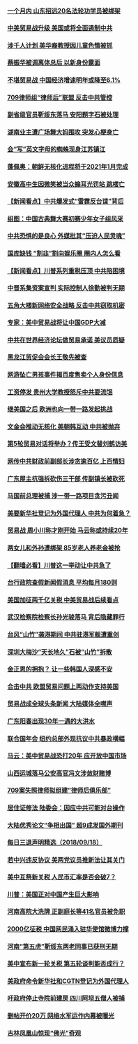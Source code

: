 #### [一个月内 山东招远20名法轮功学员被绑架](../pages/nsc413/n10725475.md) 

#### [中美贸易战升级 美国或将全面遏制中共](../pages/nsc413/n10726263.md) 

#### [涉千人计划 美华裔教授因儿童色情被抓](../pages/nsc413/n10726890.md) 

#### [蔡振华被调离体总后 以新身份露面](../pages/nsc413/n10726762.md) 

#### [不堪贸易战 中国经济增速明年或降至6.1%](../pages/nsc413/n10726915.md) 

#### [709律师组“律师后”联盟  反击中共管控](../pages/nsc413/n10726718.md) 

#### [副省级官员靳绥东落马 安阳题字石被处理](../pages/nsc413/n10726774.md) 

#### [湖南业主遭广场舞大妈围攻 突发心梗身亡](../pages/nsc413/n10726795.md) 

#### [会“写”英文字母的蜘蛛现身江苏镇江](../pages/nsc413/n10726807.md) 

#### [蓬佩奥：朝鲜无核化进程将于2021年1月完成](../pages/nsc413/n10726732.md) 

#### [安徽高中生因微笑被当众搧耳光罚站 跳楼亡](../pages/nsc413/n10726755.md) 

#### [【新闻看点】中共爆发式“雷霆反台谍”背后](../pages/nsc413/n10726402.md) 

#### [组图：中国古典舞大赛初赛少年女子组风采](../pages/nsc413/n10726692.md) 

#### [中共恐惧的是良心 外媒批其“压迫人民灵魂”](../pages/nsc413/n10725741.md) 

#### [国库缺钱 “割韭”割向娱乐圈  圈内人怎么看](../pages/nsc413/n10726646.md) 

#### [【新闻看点】川普系列重税压顶 中共陷困境](../pages/nsc413/n10726265.md) 

#### [中晋系集资案宣判 实际控制人徐勤被判无期](../pages/nsc413/n10726563.md) 

#### [五角大楼新网络安全战略 反击中共窃取机密](../pages/nsc413/n10726459.md) 

#### [专家：美中贸易战将让中国GDP大减](../pages/nsc413/n10726009.md) 

#### [中共在世界经济论坛做贸易承诺 美议员质疑](../pages/nsc413/n10726448.md) 

#### [黑龙江贸促会会长王敬先被查](../pages/nsc413/n10725980.md) 

#### [网游坠亡男孩事件揭百度售卖个人身份信息](../pages/nsc413/n10726356.md) 

#### [工资停发 贵州大学教授怒斥中共耍流氓](../pages/nsc413/n10726440.md) 

#### [继美国之后 欧洲也向一带一路发起挑战](../pages/nsc413/n10726500.md) 

#### [文金会推动无核化 美朝韩互动 中共被抛弃](../pages/nsc413/n10726478.md) 

#### [第5轮贸易对话将举办？传王受文替刘鹤访美](../pages/nsc413/n10726364.md) 

#### [网传中共财政前副部长涉贪逾百亿 上百情妇](../pages/nsc413/n10726227.md) 

#### [广东屋主抗强拆砍伤三干部 传副镇长被砍死](../pages/nsc413/n10726312.md) 

#### [马国前总理被捕 涉一带一路项目贪污丑闻](../pages/nsc413/n10726306.md) 

#### [美要新华社登记为外国代理人 中共为何着急？](../pages/nsc413/n10726330.md) 

#### [贸易战 周小川称才刚开始 马云称或持续20年](../pages/nsc413/n10726233.md) 

#### [两女儿和外孙遭绑架 85岁老人养老金被抢](../pages/nsc413/n10725933.md) 

#### [【翻墙必看】川普这一举动让中共急了](../pages/nsc413/n10724664.md) 

#### [台行政院查假新闻假消息 平均每月180则](../pages/nsc413/n10726008.md) 

#### [美国加征两千亿关税 中美贸易战后续看点](../pages/nsc413/n10725843.md) 

#### [武汉检察院检察长孙光骏落马 背后隐藏罪行](../pages/nsc413/n10725749.md) 

#### [台风“山竹”袭港期间 中共驻港军舰遭重创](../pages/nsc413/n10725693.md) 

#### [深圳大梅沙“天长地久”石被“山竹”拆散](../pages/nsc413/n10724971.md) 

#### [金正恩的拥抱？ 让一些韩国人深感不安](../pages/nsc413/n10725638.md) 

#### [合击中共 欧盟贸易问题上两动作支持美国](../pages/nsc413/n10725497.md) 

#### [贸易战成全球头条新闻 大陆媒体全噤声](../pages/nsc413/n10725496.md) 

#### [广东阳春出现30年一遇的大洪水](../pages/nsc413/n10724916.md) 

#### [联合国年会 纽约总部外现抗议中共暴政横幅](../pages/nsc413/n10725145.md) 

#### [马云：美中贸易战恐打20年 应开放中国市场](../pages/nsc413/n10725289.md) 

#### [山西运城落马公安高官冯文涉敛财赌博](../pages/nsc413/n10725204.md) 

#### [709案失照律师拟组建“律师后俱乐部”](../pages/nsc413/n10724656.md) 

#### [居住证修法 陆委会：因应中共可能对台操作](../pages/nsc413/n10724697.md) 

#### [大陆优秀论文“争相出国” 超9成发国外期刊](../pages/nsc413/n10724507.md) 

#### [每日三退声明精选（2018/09/18）](../pages/nsc413/n10724860.md) 

#### [若中兴违反协议 美两党议员推新法让其关门](../pages/nsc413/n10724561.md) 

#### [美中互祭新关税 人民币汇率是否会破7？](../pages/nsc413/n10724129.md) 

#### [川普：美国正对中国产生巨大影响](../pages/nsc413/n10724150.md) 

#### [河南高院大洗牌 正副庭长等41名官员被免职](../pages/nsc413/n10724208.md) 

#### [2000亿征税 中国网民涌入驻华使馆微博力撑](../pages/nsc413/n10723759.md) 

#### [河南“第五虎”靳绥东两老同事已获刑无期](../pages/nsc413/n10724263.md) 

#### [美中宣布新一轮关税 第五轮谈判能否成行？](../pages/nsc413/n10723943.md) 

#### [美政府命令新华社和CGTN登记为外国代理人](../pages/nsc413/n10724265.md) 

#### [吁政府停止寺院前建房 四川阿坝五僧人被捕](../pages/nsc413/n10724132.md) 

#### [删帖开价20万 网络水军运作内幕被曝光](../pages/nsc413/n10723992.md) 

#### [吉林凤凰山惊现“佛光”奇观](../pages/nsc413/n10724140.md) 

